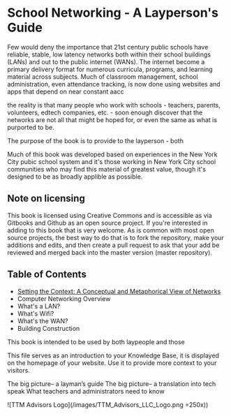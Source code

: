 # School Networking - A Layperson's Guide
Few would deny the importance that 21st century public schools have reliable, stable, low latency networks both within their school buildings (LANs) and out to the public internet (WANs). The internet become a primary delivery format for numerous curricula, programs, and learning material across subjects. Much of classroom management, school administration, even attendance tracking, is now done using websites and apps that depend on near constant aacc


 the reality is that many people who work with schools - teachers, parents, volunteers, edtech companies, etc. - soon enough discover that the networks are not all that might be hoped for, or even the same as what is purported to be.

The purpose of the book is to provide to the layperson - both


Much of this book was developed based on experiences in the New York City pubic school system and it's those working in New York City school communities who may find this material of greatest value, though it's designed to be as broadly applible as possible.

## Note on licensing
This book is licensed using Creative Commons and is accessible as via Gitbooks and Github as an open source project. If you're interested in adding to this book that is very welcome. As is common with most open source projects, the best way to do that is to fork the repository, make your additions and edits, and then create a pull request to ask that your add be reviewed and merged back into the master version (master repository).


## Table of Contents
* [Setting the Context: A Conceptual and Metaphorical View of Networks](INTRO.md)
* Computer Networking Overview
* What's a LAN?
* What's Wifi?
* What's the WAN?
* Building Construction



This book is intended to be used by both laypeople and those



This file serves as an introduction to your Knowledge Base, it is displayed on the homepage of your website. Use it to provide more context to your visitors.

The big picture– a layman’s guide
The big picture– a translation into tech speak
What teachers and administrators need to know


![TTM Advisors Logo](/images/TTM_Advisors_LLC_Logo.png =250x))

